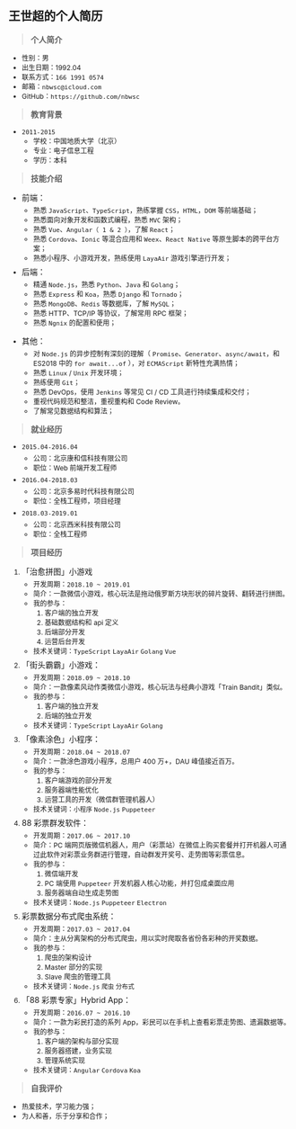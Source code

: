 ## 王世超的个人简历

> #### 个人简介

- 性别：男
- 出生日期：1992.04
- 联系方式：`166 1991 0574`
- 邮箱：`nbwsc@icloud.com`
- GitHub：`https://github.com/nbwsc`

> #### 教育背景

- `2011-2015`
  - 学校：中国地质大学（北京）
  - 专业：电子信息工程
  - 学历：本科

> #### 技能介绍

- 前端：

  - 熟悉 `JavaScript`、`TypeScript`，熟练掌握 `CSS`，`HTML`，`DOM` 等前端基础；
  - 熟悉面向对象开发和函数式编程，熟悉 `MVC` 架构；
  - 熟悉 `Vue`、`Angular（ 1 & 2 ）`，了解 `React`；
  - 熟悉 `Cordova`、`Ionic` 等混合应用和 `Weex`、`React Native` 等原生脚本的跨平台方案；
  - 熟悉小程序、小游戏开发，熟练使用 `LayaAir` 游戏引擎进行开发；

- 后端：

  - 精通 `Node.js`，熟悉 `Python`、`Java` 和 `Golang`；
  - 熟悉 `Express` 和 `Koa`，熟悉 `Django` 和 `Tornado`；
  - 熟悉 `MongoDB`、`Redis` 等数据库，了解 `MySQL`；
  - 熟悉 HTTP、TCP/IP 等协议，了解常用 RPC 框架；
  - 熟悉 `Ngnix` 的配置和使用；

* 其他：

  - 对 `Node.js` 的异步控制有深刻的理解（ `Promise`、`Generator`、`async/await`，和 ES2018 中的 `for await...of` ），对 `ECMAScript` 新特性充满热情；
  - 熟悉 `Linux` / `Unix` 开发环境；
  - 熟练使用 `Git`；
  - 熟悉 DevOps，使用 `Jenkins` 等常见 CI / CD 工具进行持续集成和交付；
  - 重视代码规范和整洁，重视重构和 Code Review。
  - 了解常见数据结构和算法；

> #### 就业经历

- `2015.04-2016.04`

  - 公司：北京康和信科技有限公司
  - 职位：Web 前端开发工程师

- `2016.04-2018.03`

  - 公司：北京多易时代科技有限公司
  - 职位：全栈工程师，项目经理

- `2018.03-2019.01`
  - 公司：北京西米科技有限公司
  - 职位：全栈工程师

> #### 项目经历

1. 「治愈拼图」小游戏

   - 开发周期：`2018.10 ~ 2019.01`
   - 简介：一款微信小游戏，核心玩法是拖动俄罗斯方块形状的碎片旋转、翻转进行拼图。
   - 我的参与：
     1. 客户端的独立开发
     2. 基础数据结构和 api 定义
     3. 后端部分开发
     4. 运营后台开发
   - 技术关键词：`TypeScript` `LayaAir` `Golang` `Vue`

2. 「街头霸霸」小游戏：

   - 开发周期：`2018.09 ~ 2018.10`
   - 简介：一款像素风动作类微信小游戏，核心玩法与经典小游戏「Train Bandit」类似。
   - 我的参与：
     1. 客户端的独立开发
     2. 后端的独立开发
   - 技术关键词：`TypeScript` `LayaAir` `Golang`

3. 「像素涂色」小程序：

   - 开发周期：`2018.04 ~ 2018.07`
   - 简介：一款涂色游戏小程序，总用户 400 万+，DAU 峰值接近百万。
   - 我的参与：
     1. 客户端游戏的部分开发
     2. 服务器端性能优化
     3. 运营工具的开发（微信群管理机器人）
   - 技术关键词：`小程序` `Node.js` `Puppeteer`

4. 88 彩票群发软件：

   - 开发周期：`2017.06 ~ 2017.10`
   - 简介：PC 端网页版微信机器人，用户（彩票站）在微信上购买套餐并打开机器人可通过此软件对彩票业务群进行管理，自动群发开奖号、走势图等彩票信息。
   - 我的参与：
     1. 微信端开发
     2. PC 端使用 `Puppeteer` 开发机器人核心功能，并打包成桌面应用
     3. 服务器端自动生成走势图
   - 技术关键词：`Node.js` `Puppeteer` `Electron`

5. 彩票数据分布式爬虫系统：

   - 开发周期：`2017.03 ~ 2017.04`
   - 简介：主从分离架构的分布式爬虫，用以实时爬取各省份各彩种的开奖数据。
   - 我的参与：
     1. 爬虫的架构设计
     2. Master 部分的实现
     3. Slave 爬虫的管理工具
   - 技术关键词：`Node.js` `爬虫` `分布式`

6. 「88 彩票专家」Hybrid App：
   - 开发周期：`2016.07 ~ 2016.10`
   - 简介：一款为彩民打造的系列 App，彩民可以在手机上查看彩票走势图、遗漏数据等。
   - 我的参与：
     1. 客户端的架构与部分实现
     2. 服务器搭建，业务实现
     3. 管理系统实现
   - 技术关键词：`Angular` `Cordova` `Koa`

> #### 自我评价

- 热爱技术，学习能力强；
- 为人和善，乐于分享和合作；

<style>
li { 
    font-size: 12px; 
}
p {
    font-size: 14px;
    margin-top: 6px;
    margin-bottom: 4px;
}
h4 {
    margin-top: 6px;
    margin-bottom: 4px;
}
code {
    font-size: 11px;
}
</style>
